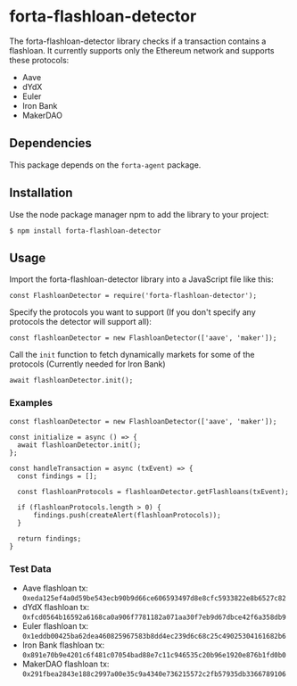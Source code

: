 # forta-flashloan-detector

The forta-flashloan-detector library checks if a transaction contains a flashloan.
It currently supports only the Ethereum network and supports these protocols:
 - Aave
 - dYdX
 - Euler
 - Iron Bank
 - MakerDAO

## Dependencies

This package depends on the `forta-agent` package.


## Installation

Use the node package manager npm to add the library to your project:

```
$ npm install forta-flashloan-detector
```

## Usage

Import the forta-flashloan-detector library into a JavaScript file like this:

```
const FlashloanDetector = require('forta-flashloan-detector');
```

Specify the protocols you want to support (If you don't specify any protocols the detector will support all):

```
const flashloanDetector = new FlashloanDetector(['aave', 'maker']);
```

Call the `init` function to fetch dynamically markets for some of the protocols (Currently needed for Iron Bank)

```
await flashloanDetector.init();
```

### Examples

```
const flashloanDetector = new FlashloanDetector(['aave', 'maker']);

const initialize = async () => {
  await flashloanDetector.init();
};

const handleTransaction = async (txEvent) => {
  const findings = [];

  const flashloanProtocols = flashloanDetector.getFlashloans(txEvent);

  if (flashloanProtocols.length > 0) {
      findings.push(createAlert(flashloanProtocols));
  }

  return findings;
}
```

### Test Data

 - Aave flashloan tx: `0xeda125ef4a0d59be543ecb90b9d66ce606593497d8e8cfc5933822e8b6527c82`
 - dYdX flashloan tx: `0xfcd0564b16592a6168ca0a906f7781182a071aa30f7eb9d67dbce42f6a358db9`
 - Euler flashloan tx: `0x1eddb00425ba62dea460825967583b8dd4ec239d6c68c25c49025304161682b6`
 - Iron Bank flashloan tx: `0x891e70b9e4201c6f481c07054bad88e7c11c946535c20b96e1920e876b1fd0b0`
 - MakerDAO flashloan tx: `0x291fbea2843e188c2997a00e35c9a4340e736215572c2fb57935db3366789106`